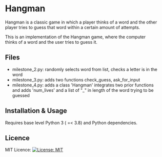 # Hangman
Hangman is a classic game in which a player thinks of a word and the other player tries to guess that word within a certain amount of attempts.

This is an implementation of the Hangman game, where the computer thinks of a word and the user tries to guess it. 

## Files
- milestone_2.py: randomly selects word from list, checks a letter is in the word  
- milestone_3.py: adds two functions check_guess, ask_for_input
- milestone_4.py: adds a class 'Hangman' integrates two prior functions and adds 'num_lives' and a list of "_" in length of the word trying to be guessed

## Installation & Usage
Requires base level Python 3 ( =< 3.8) and Python dependencies.

## Licence
MIT Licence:
[![License: MIT](https://img.shields.io/badge/License-MIT-yellow.svg)](https://opensource.org/licenses/MIT)